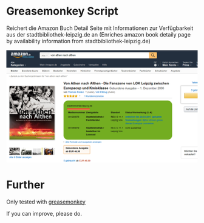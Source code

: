 # Greasemonkey Script
Reichert die Amazon Buch Detail Seite mit Informationen zur Verfügbarkeit aus der stadtbibliothek-leipzig.de an (Enriches amazon book detaily page by availability information from stadtbibliothek-leipzig.de)

![Screenshot showing library information incldued in amazon web page](screenshotAmazonLeipzigGM.png?raw=true "Screenshot")

# Further
Only tested with [greasemonkey](https://addons.mozilla.org/de/firefox/addon/greasemonkey/)

If you can improve, please do.

